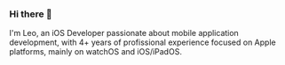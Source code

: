 ### Hi there 👋

I'm Leo, an iOS Developer passionate about mobile application development, with 4+ years of profissional experience focused on Apple platforms, mainly on watchOS and iOS/iPadOS.
